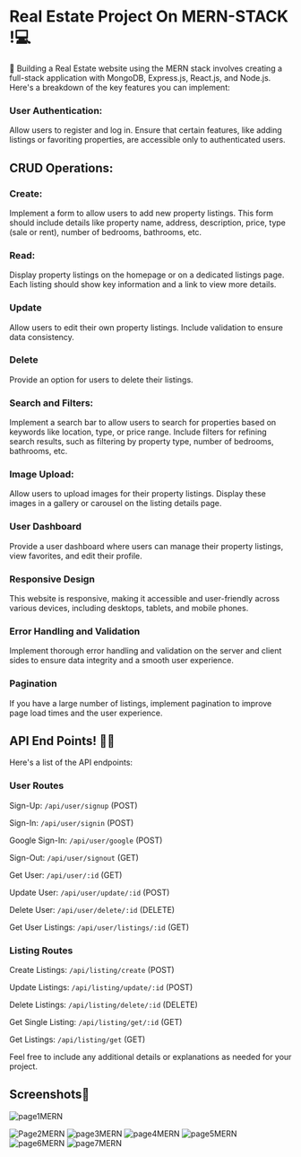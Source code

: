 # Real Estate Project On MERN-STACK !💻 

🚀 Building a Real Estate website using the MERN stack involves creating a full-stack application with MongoDB, Express.js, React.js, and Node.js. Here's a breakdown of the key features you can implement: 

### User Authentication: 

Allow users to register and log in.
Ensure that certain features, like adding listings or favoriting properties, are accessible only to authenticated users.

## CRUD Operations:

### Create:

Implement a form to allow users to add new property listings. This form should include details like property name, address, description, price, type (sale or rent), number of bedrooms, bathrooms, etc.

### Read:

Display property listings on the homepage or on a dedicated listings page. Each listing should show key information and a link to view more details.

### Update

Allow users to edit their own property listings. Include validation to ensure data consistency.

### Delete

Provide an option for users to delete their listings.

### Search and Filters:

Implement a search bar to allow users to search for properties based on keywords like location, type, or price range.
Include filters for refining search results, such as filtering by property type, number of bedrooms, bathrooms, etc.

### Image Upload:

Allow users to upload images for their property listings. Display these images in a gallery or carousel on the listing details page.

### User Dashboard

Provide a user dashboard where users can manage their property listings, view favorites, and edit their profile.

### Responsive Design

This website is responsive, making it accessible and user-friendly across various devices, including desktops, tablets, and mobile phones.

### Error Handling and Validation

Implement thorough error handling and validation on the server and client sides to ensure data integrity and a smooth user experience.

### Pagination

If you have a large number of listings, implement pagination to improve page load times and the user experience.

## API End Points! 🚀🔗

Here's a list of the API endpoints:

### User Routes

Sign-Up: `/api/user/signup` (POST)

Sign-In: `/api/user/signin` (POST)

Google Sign-In: `/api/user/google` (POST)

Sign-Out: `/api/user/signout` (GET)

Get User: `/api/user/:id` (GET)

Update User: `/api/user/update/:id` (POST)

Delete User: `/api/user/delete/:id` (DELETE)

Get User Listings: `/api/user/listings/:id` (GET)

### Listing Routes

Create Listings: `/api/listing/create` (POST)

Update Listings: `/api/listing/update/:id` (POST)

Delete Listings: `/api/listing/delete/:id` (DELETE)

Get Single Listing: `/api/listing/get/:id` (GET)

Get Listings: `/api/listing/get` (GET)

Feel free to include any additional details or explanations as needed for your project.

## Screenshots📸

![page1MERN](https://github.com/user-attachments/assets/9bd279c4-5964-41f1-bc49-760f8c0e3ef1)

![Page2MERN](https://github.com/user-attachments/assets/7fa79f6a-c787-4a9e-96f6-97f2cdd1f71f)
![page3MERN](https://github.com/user-attachments/assets/543b0fb6-8622-4bc9-9d2e-e300cc9af342)
![page4MERN](https://github.com/user-attachments/assets/5f498fe8-8d7c-4098-a5c6-2a1d0194baa9)
![page5MERN](https://github.com/user-attachments/assets/fc435b53-f9ef-4e58-83d0-be01da4ee006)
![page6MERN](https://github.com/user-attachments/assets/6e14bf2a-087e-40e0-a73e-7d28112c5366)
![page7MERN](https://github.com/user-attachments/assets/35a3f560-16fa-4dc6-8bb2-04ff44fbdedd)





